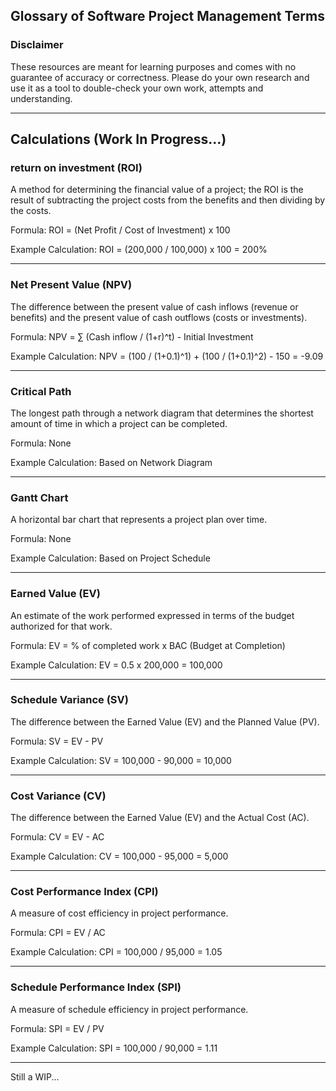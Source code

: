 ## Glossary of Software Project Management Terms


### Disclaimer

These resources are meant for learning purposes and comes with no guarantee of accuracy or correctness. Please do your own research and use it as a tool to double-check your own work, attempts and understanding.

---

## Calculations (Work In Progress...)

### return on investment (ROI)

A method for determining the financial value of a project; the ROI is the result of subtracting the project costs from the benefits and then dividing by the costs.

Formula: ROI = (Net Profit / Cost of Investment) x 100

Example Calculation: ROI = (200,000 / 100,000) x 100 = 200%

---

### Net Present Value (NPV)

The difference between the present value of cash inflows (revenue or benefits) and the present value of cash outflows (costs or investments).

Formula: NPV = ∑ (Cash inflow / (1+r)^t) - Initial Investment

Example Calculation: NPV = (100 / (1+0.1)^1) + (100 / (1+0.1)^2) - 150 = -9.09

---

### Critical Path

The longest path through a network diagram that determines the shortest amount of time in which a project can be completed.

Formula: None

Example Calculation: Based on Network Diagram

---

### Gantt Chart

A horizontal bar chart that represents a project plan over time.

Formula: None

Example Calculation: Based on Project Schedule

---

### Earned Value (EV)

An estimate of the work performed expressed in terms of the budget authorized for that work.

Formula: EV = % of completed work x BAC (Budget at Completion)

Example Calculation: EV = 0.5 x 200,000 = 100,000

---

### Schedule Variance (SV)

The difference between the Earned Value (EV) and the Planned Value (PV).

Formula: SV = EV - PV

Example Calculation: SV = 100,000 - 90,000 = 10,000

---

### Cost Variance (CV)

The difference between the Earned Value (EV) and the Actual Cost (AC).

Formula: CV = EV - AC

Example Calculation: CV = 100,000 - 95,000 = 5,000

---

### Cost Performance Index (CPI)

A measure of cost efficiency in project performance.

Formula: CPI = EV / AC

Example Calculation: CPI = 100,000 / 95,000 = 1.05

---

### Schedule Performance Index (SPI)

A measure of schedule efficiency in project performance.

Formula: SPI = EV / PV

Example Calculation: SPI = 100,000 / 90,000 = 1.11

---

Still a WIP...